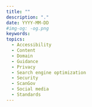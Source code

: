 ```yaml
---
title: ""
description: "."
date: YYYY-MM-DD
#img-og: -og.png
keywords:
topics:
  - Accessibility
  - Content
  - Domain
  - Guidance
  - Privacy
  - Search engine optimization
  - Security
  - ScanGov
  - Social media
  - Standards
---
```


